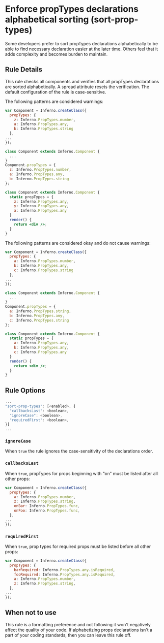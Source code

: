 # Enforce propTypes declarations alphabetical sorting (sort-prop-types)

Some developers prefer to sort propTypes declarations alphabetically to be able to find necessary declaration easier at the later time. Others feel that it adds complexity and becomes burden to maintain.

## Rule Details

This rule checks all components and verifies that all propTypes declarations are sorted alphabetically. A spread attribute resets the verification. The default configuration of the rule is case-sensitive.

The following patterns are considered warnings:

```jsx
var Component = Inferno.createClass({
  propTypes: {
    z: Inferno.PropTypes.number,
    a: Inferno.PropTypes.any,
    b: Inferno.PropTypes.string
  },
...
});

class Component extends Inferno.Component {
  ...
}
Component.propTypes = {
  z: Inferno.PropTypes.number,
  a: Inferno.PropTypes.any,
  b: Inferno.PropTypes.string
};

class Component extends Inferno.Component {
  static propTypes = {
    z: Inferno.PropTypes.any,
    y: Inferno.PropTypes.any,
    a: Inferno.PropTypes.any
  }
  render() {
    return <div />;
  }
}
```

The following patterns are considered okay and do not cause warnings:

```jsx
var Component = Inferno.createClass({
  propTypes: {
    a: Inferno.PropTypes.number,
    b: Inferno.PropTypes.any,
    c: Inferno.PropTypes.string
  },
...
});

class Component extends Inferno.Component {
  ...
}
Component.propTypes = {
  a: Inferno.PropTypes.string,
  b: Inferno.PropTypes.any,
  c: Inferno.PropTypes.string
};

class Component extends Inferno.Component {
  static propTypes = {
    a: Inferno.PropTypes.any,
    b: Inferno.PropTypes.any,
    c: Inferno.PropTypes.any
  }
  render() {
    return <div />;
  }
}
```

## Rule Options

```js
...
"sort-prop-types": [<enabled>, {
  "callbacksLast": <boolean>,
  "ignoreCase": <boolean>,
  "requiredFirst": <boolean>,
}]
...
```

### `ignoreCase`

When `true` the rule ignores the case-sensitivity of the declarations order.

### `callbacksLast`

When `true`, propTypes for props beginning with "on" must be listed after all other props:

```js
var Component = Inferno.createClass({
  propTypes: {
    a: Inferno.PropTypes.number,
    z: Inferno.PropTypes.string,
    onBar: Inferno.PropTypes.func,
    onFoo: Inferno.PropTypes.func,
  },
...
});
```

### `requiredFirst`

When `true`, prop types for required props must be listed before all other props:

```js
var Component = Inferno.createClass({
  propTypes: {
    barRequired: Inferno.PropTypes.any.isRequired,
    fooRequired: Inferno.PropTypes.any.isRequired,
    a: Inferno.PropTypes.number,
    z: Inferno.PropTypes.string,
  },
...
});
```

## When not to use

This rule is a formatting preference and not following it won't negatively affect the quality of your code. If alphabetizing props declarations isn't a part of your coding standards, then you can leave this rule off.
